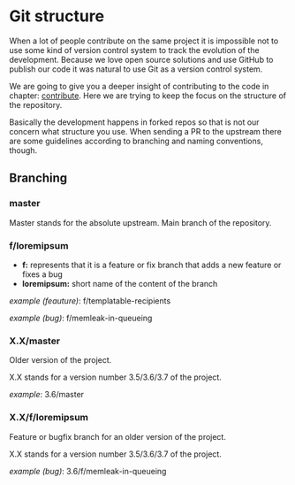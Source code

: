 # Git structure

When a lot of people contribute on the same project it is impossible not to use 
some kind of version control system to track the evolution of the development.
Because we love open source solutions and use GitHub to publish our code it was 
natural to use Git as a version control system. 

We are going to give you a deeper insight of contributing to the code in
chapter: [contribute](). Here we are trying to keep the focus on the structure
of the repository.

Basically the development happens in forked repos so that is not our concern what 
structure you use. When sending a PR to the upstream there are some guidelines
according to branching and naming conventions, though.

## Branching

### master
Master stands for the absolute upstream. Main branch of the repository.

### f/loremipsum
* **f:** represents that it is a feature or fix branch that adds a new feature or fixes a bug
* **loremipsum:** short name of the content of the branch

_example (feauture)_: f/templatable-recipients

_example (bug)_: f/memleak-in-queueing

### X.X/master
Older version of the project.

X.X stands for a version number 3.5/3.6/3.7 of the project. 

_example_: 3.6/master

### X.X/f/loremipsum
Feature or bugfix branch for an older version of the project.

X.X stands for a version number 3.5/3.6/3.7 of the project. 

_example (bug)_: 3.6/f/memleak-in-queueing

